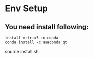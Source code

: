 # Env Setup

## You need install following:
    install mrtrix3 in conda
    conda install -c anaconda qt

source install.sh